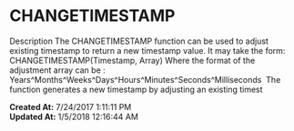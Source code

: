 # CHANGETIMESTAMP

Description The CHANGETIMESTAMP function can be used to adjust existing timestamp to return a new timestamp value. It may take the form: CHANGETIMESTAMP(Timestamp, Array) Where the format of the adjustment array can be : Years^Months^Weeks^Days^Hours^Minutes^Seconds^Milliseconds  The function generates a new timestamp by adjusting an existing timest  

**Created At:** 7/24/2017 1:11:11 PM  
**Updated At:** 1/5/2018 12:16:44 AM  

